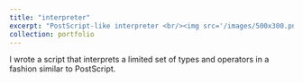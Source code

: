 ```yaml
---
title: "interpreter"
excerpt: "PostScript-like interpreter <br/><img src='/images/500x300.png'>"
collection: portfolio
---
```


I wrote a script that interprets a limited set of types and operators in a fashion similar to PostScript.

